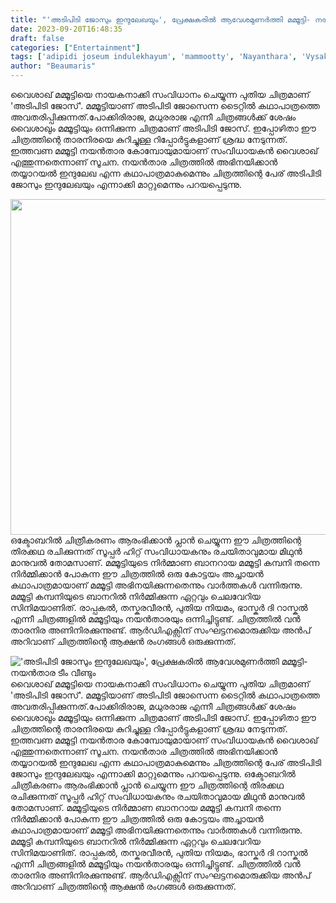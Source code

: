 ```yaml
---
title: "'അടിപിടി ജോസും ഇന്ദുലേഖയും', പ്രേക്ഷകരിൽ ആവേശമുണർത്തി മമ്മൂട്ടി- നയൻ‌താര ടീം വീണ്ടും"
date: 2023-09-20T16:48:35
draft: false
categories: ["Entertainment"]
tags: ['adipidi joseum indulekhayum', 'mammootty', 'Nayanthara', 'Vysakh']
author: "Beaumaris"
---
```


വൈശാഖ് മമ്മൂട്ടിയെ നായകനാക്കി സംവിധാനം ചെയ്യുന്ന പുതിയ ചിത്രമാണ് 'അടിപിടി ജോസ്'. മമ്മൂട്ടിയാണ് അടിപിടി ജോസെന്ന ടൈറ്റില്‍ കഥാപാത്രത്തെ അവതരിപ്പിക്കുന്നത്.പോക്കിരിരാജ, മധുരരാജ എന്നീ ചിത്രങ്ങള്‍ക്ക് ശേഷം വൈശാഖും മമ്മൂട്ടിയും ഒന്നിക്കുന്ന ചിത്രമാണ് അടിപിടി ജോസ്. ഇപ്പോഴിതാ ഈ ചിത്രത്തിന്റെ താരനിരയെ കുറിച്ചുള്ള റിപ്പോർട്ടുകളാണ് ശ്രദ്ധ നേടുന്നത്. ഇത്തവണ മമ്മൂട്ടി നയൻതാര കോമ്പോയുമായാണ് സംവിധായകൻ വൈശാഖ് എത്തുന്നതെന്നാണ് സൂചന. നയൻ‌താര ചിത്രത്തിൽ അഭിനയിക്കാൻ തയ്യാറയൽ ഇന്ദുലേഖ എന്ന കഥാപാത്രമാകുമെന്നും ചിത്രത്തിന്റെ പേര് അടിപിടി ജോസും ഇന്ദുലേഖയും എന്നാക്കി മാറ്റുമെന്നും പറയപ്പെടുന്നു.

<img class="wp-image-421123 aligncenter" src="https://cdn.boolokam.com/articles/2023/09/ca.jpg" alt="" width="580" height="537" />ഒക്ടോബറിൽ ചിത്രീകരണം ആരംഭിക്കാൻ പ്ലാൻ ചെയ്യുന്ന ഈ ചിത്രത്തിന്റെ തിരക്കഥ രചിക്കുന്നത് സൂപ്പർ ഹിറ്റ് സംവിധായകനും രചയിതാവുമായ മിഥുൻ മാനുവൽ തോമസാണ്. മമ്മൂട്ടിയുടെ നിർമ്മാണ ബാനറായ മമ്മൂട്ടി കമ്പനി തന്നെ നിർമ്മിക്കാൻ പോകുന്ന ഈ ചിത്രത്തിൽ ഒരു കോട്ടയം അച്ചായൻ കഥാപാത്രമായാണ് മമ്മൂട്ടി അഭിനയിക്കുന്നതെന്നും വാർത്തകൾ വന്നിരുന്നു. മമ്മൂട്ടി കമ്പനിയുടെ ബാനറില്‍ നിര്‍മ്മിക്കുന്ന ഏറ്റവും ചെലവേറിയ സിനിമയാണിത്. രാപ്പകല്‍, തസ്കരവീരൻ, പുതിയ നിയമം, ഭാസ്കര്‍ ദി റാസ്കല്‍ എന്നീ ചിത്രങ്ങളില്‍ മമ്മൂട്ടിയും നയൻതാരയും ഒന്നിച്ചിട്ടുണ്ട്. ചിത്രത്തിൽ വൻ താരനിര അണിനിരക്കുന്നുണ്ട്. ആര്‍ഡിഎക്സിന് സംഘട്ടനമൊരുക്കിയ അൻപ് അറിവാണ് ചിത്രത്തിന്റെ ആക്ഷൻ രംഗങ്ങള്‍ ഒരുക്കുന്നത്.


!['അടിപിടി ജോസും ഇന്ദുലേഖയും', പ്രേക്ഷകരിൽ ആവേശമുണർത്തി മമ്മൂട്ടി- നയൻ‌താര ടീം വീണ്ടും](https://cdn.boolokam.com/articles/2023/09/ca.jpg)വൈശാഖ് മമ്മൂട്ടിയെ നായകനാക്കി സംവിധാനം ചെയ്യുന്ന പുതിയ ചിത്രമാണ് 'അടിപിടി ജോസ്'. മമ്മൂട്ടിയാണ് അടിപിടി ജോസെന്ന ടൈറ്റില്‍ കഥാപാത്രത്തെ അവതരിപ്പിക്കുന്നത്.പോക്കിരിരാജ, മധുരരാജ എന്നീ ചിത്രങ്ങള്‍ക്ക് ശേഷം വൈശാഖും മമ്മൂട്ടിയും ഒന്നിക്കുന്ന ചിത്രമാണ് അടിപിടി ജോസ്. ഇപ്പോഴിതാ ഈ ചിത്രത്തിന്റെ താരനിരയെ കുറിച്ചുള്ള റിപ്പോർട്ടുകളാണ് ശ്രദ്ധ നേടുന്നത്. ഇത്തവണ മമ്മൂട്ടി നയൻതാര കോമ്പോയുമായാണ് സംവിധായകൻ വൈശാഖ് എത്തുന്നതെന്നാണ് സൂചന. നയൻ‌താര ചിത്രത്തിൽ അഭിനയിക്കാൻ തയ്യാറയൽ ഇന്ദുലേഖ എന്ന കഥാപാത്രമാകുമെന്നും ചിത്രത്തിന്റെ പേര് അടിപിടി ജോസും ഇന്ദുലേഖയും എന്നാക്കി മാറ്റുമെന്നും പറയപ്പെടുന്നു. ഒക്ടോബറിൽ ചിത്രീകരണം ആരംഭിക്കാൻ പ്ലാൻ ചെയ്യുന്ന ഈ ചിത്രത്തിന്റെ തിരക്കഥ രചിക്കുന്നത് സൂപ്പർ ഹിറ്റ് സംവിധായകനും രചയിതാവുമായ മിഥുൻ മാനുവൽ തോമസാണ്. മമ്മൂട്ടിയുടെ നിർമ്മാണ ബാനറായ മമ്മൂട്ടി കമ്പനി തന്നെ നിർമ്മിക്കാൻ പോകുന്ന ഈ ചിത്രത്തിൽ ഒരു കോട്ടയം അച്ചായൻ കഥാപാത്രമായാണ് മമ്മൂട്ടി അഭിനയിക്കുന്നതെന്നും വാർത്തകൾ വന്നിരുന്നു. മമ്മൂട്ടി കമ്പനിയുടെ ബാനറില്‍ നിര്‍മ്മിക്കുന്ന ഏറ്റവും ചെലവേറിയ സിനിമയാണിത്. രാപ്പകല്‍, തസ്കരവീരൻ, പുതിയ നിയമം, ഭാസ്കര്‍ ദി റാസ്കല്‍ എന്നീ ചിത്രങ്ങളില്‍ മമ്മൂട്ടിയും നയൻതാരയും ഒന്നിച്ചിട്ടുണ്ട്. ചിത്രത്തിൽ വൻ താരനിര അണിനിരക്കുന്നുണ്ട്. ആര്‍ഡിഎക്സിന് സംഘട്ടനമൊരുക്കിയ അൻപ് അറിവാണ് ചിത്രത്തിന്റെ ആക്ഷൻ രംഗങ്ങള്‍ ഒരുക്കുന്നത്.
